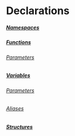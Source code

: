 # Declarations

##### [Namespaces](declarations/namespaces.md)

##### [Functions](declarations/functions.md)
###### [Parameters](declarations/funcvarparams.md)

##### [Variables](declarations/variables.md)
###### [Parameters](declarations/funcvarparams.md)
###### [Aliases](declarations/aliases.md)

##### [Structures](declarations/structures.md)